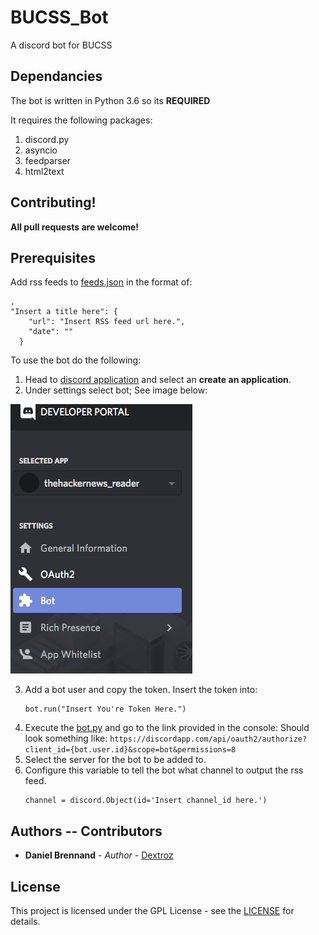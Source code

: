 # BUCSS_Bot
A discord bot for BUCSS

## Dependancies
The bot is written in Python 3.6 so its **REQUIRED**

It requires the following packages:

1. discord.py
2. asyncio
3. feedparser
4. html2text

## Contributing!
**All pull requests are welcome!**

## Prerequisites

Add rss feeds to [feeds.json](feeds.json) in the format of:
```
,
"Insert a title here": {
    "url": "Insert RSS feed url here.",
    "date": ""
  }
```

To use the bot do the following:

1. Head to [discord application](https://discordapp.com/developers/applications/) and select an **create an application**.
2. Under settings select bot; See image below:

![bot.png](bot.png)

3. Add a bot user and copy the token. Insert the token into:
    ```
    bot.run("Insert You're Token Here.")
    ```
4. Execute the [bot.py](bot.py) and go to the link provided in the console:
    Should look something like: `https://discordapp.com/api/oauth2/authorize?client_id={bot.user.id}&scope=bot&permissions=8`
5. Select the server for the bot to be added to.
6. Configure this variable to tell the bot what channel to output the rss feed.
    ```
    channel = discord.Object(id='Insert channel_id here.')
    ```

## Authors -- Contributors

* **Daniel Brennand** - *Author* - [Dextroz](https://github.com/Dextroz)

## License

This project is licensed under the GPL License - see the [LICENSE](LICENSE) for details.